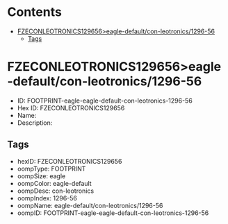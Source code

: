 



Contents
========

* [FZECONLEOTRONICS129656>eagle-default/con-leotronics/1296-56](#fzeconleotronics129656eagle-defaultcon-leotronics1296-56)
	* [Tags](#tags)

# FZECONLEOTRONICS129656>eagle-default/con-leotronics/1296-56

- ID: FOOTPRINT-eagle-eagle-default-con-leotronics-1296-56
- Hex ID: FZECONLEOTRONICS129656
- Name: 
- Description: 

## Tags

- hexID: FZECONLEOTRONICS129656
- oompType: FOOTPRINT
- oompSize: eagle
- oompColor: eagle-default
- oompDesc: con-leotronics
- oompIndex: 1296-56
- oompName: eagle-default/con-leotronics/1296-56
- oompID: FOOTPRINT-eagle-eagle-default-con-leotronics-1296-56

